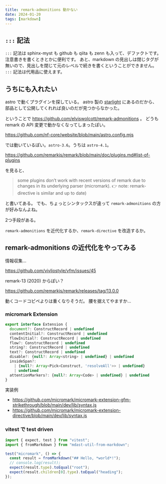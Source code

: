 ```yaml
---
title: remark-admonitions 動かない
date: 2024-01-20
tags: [markdown]
---
```


## `:::` 記法

`:::` 記法は sphinx-myst も github も qiita も zenn も入って、デファクトです。
注意書きを書くときとかに便利です。
あと、markdown の見出しは閉じタグが無いので、見出しを閉じて元のレベルで続きを書くということができません。
`:::` 記法は代用品に使えます。

## うちにも入れたい

astro で動くプラグインを探している。
astro 製の [starlight](https://starlight.astro.build/ja/getting-started/)  にあるのだから、
部品として公開してくれれば良いのだが見つからなかった。

ということで https://github.com/elviswolcott/remark-admonitions 。
どうも remark の API 変更で動かなくなってしまったぽい。

https://github.com/nf-core/website/blob/main/astro.config.mjs

では動いているぽい。`astro-3.6`。うちは `astro-4.1`。

https://github.com/remarkjs/remark/blob/main/doc/plugins.md#list-of-plugins

を見ると、

> some plugins don’t work with recent versions of remark due to changes in its
> underlying parser (micromark).
> 👉 note: remark-directive is similar and up to date)

と書いてある。
でも、ちょっとシンタックスが違って `remark-admonitions` の方が好みなんよね。

2つ手段がある。

`remark-admonitions` を近代化するか、`remark-directive` を改造するか。

## remark-admonitions の近代化をやってみる

情報収集…

https://github.com/vivliostyle/vfm/issues/45

remark-13 (2020) からぽい？

https://github.com/remarkjs/remark/releases/tag/13.0.0

動くコードコピペよりは重くなりそうだ。
腰を据えてやますか…

### micromark Extension

```js
export interface Extension {
  document?: ConstructRecord | undefined
  contentInitial?: ConstructRecord | undefined
  flowInitial?: ConstructRecord | undefined
  flow?: ConstructRecord | undefined
  string?: ConstructRecord | undefined
  text?: ConstructRecord | undefined
  disable?: {null?: Array<string> | undefined} | undefined
  insideSpan?:
    | {null?: Array<Pick<Construct, 'resolveAll'>> | undefined}
    | undefined
  attentionMarkers?: {null?: Array<Code> | undefined} | undefined
}
```

実装例

- https://github.com/micromark/micromark-extension-gfm-strikethrough/blob/main/dev/lib/syntax.js
- https://github.com/micromark/micromark-extension-directive/blob/main/dev/lib/syntax.js

### vitest で test driven

```ts
import { expect, test } from "vitest";
import { fromMarkdown } from "mdast-util-from-markdown";

test("micromark", () => {
  const result = fromMarkdown("## Hello, *world*!");
  // console.log(result);
  expect(result.type).toEqual("root");
  expect(result.children[0].type).toEqual("heading");
});
```
